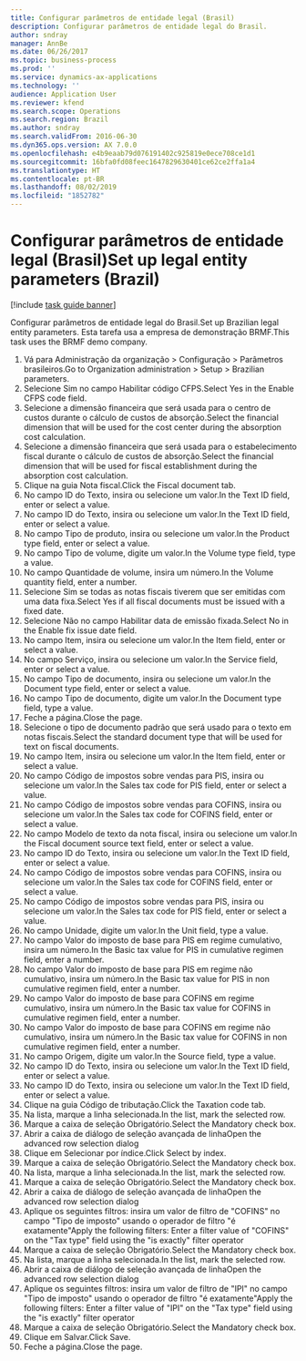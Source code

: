 ```yaml
---
title: Configurar parâmetros de entidade legal (Brasil)
description: Configurar parâmetros de entidade legal do Brasil.
author: sndray
manager: AnnBe
ms.date: 06/26/2017
ms.topic: business-process
ms.prod: ''
ms.service: dynamics-ax-applications
ms.technology: ''
audience: Application User
ms.reviewer: kfend
ms.search.scope: Operations
ms.search.region: Brazil
ms.author: sndray
ms.search.validFrom: 2016-06-30
ms.dyn365.ops.version: AX 7.0.0
ms.openlocfilehash: e4b9eaab79d076191402c925819e0ece708ce1d1
ms.sourcegitcommit: 16bfa0fd08feec1647829630401ce62ce2ffa1a4
ms.translationtype: HT
ms.contentlocale: pt-BR
ms.lasthandoff: 08/02/2019
ms.locfileid: "1852782"
---
```

# <a name="set-up-legal-entity-parameters-brazil"></a><span data-ttu-id="22f73-103">Configurar parâmetros de entidade legal (Brasil)</span><span class="sxs-lookup"><span data-stu-id="22f73-103">Set up legal entity parameters (Brazil)</span></span>

[!include [task guide banner](../../includes/task-guide-banner.md)]

<span data-ttu-id="22f73-104">Configurar parâmetros de entidade legal do Brasil.</span><span class="sxs-lookup"><span data-stu-id="22f73-104">Set up Brazilian legal entity parameters.</span></span> <span data-ttu-id="22f73-105">Esta tarefa usa a empresa de demonstração BRMF.</span><span class="sxs-lookup"><span data-stu-id="22f73-105">This task uses the BRMF demo company.</span></span>

1. <span data-ttu-id="22f73-106">Vá para Administração da organização > Configuração > Parâmetros brasileiros.</span><span class="sxs-lookup"><span data-stu-id="22f73-106">Go to Organization administration > Setup > Brazilian parameters.</span></span>
2. <span data-ttu-id="22f73-107">Selecione Sim no campo Habilitar código CFPS.</span><span class="sxs-lookup"><span data-stu-id="22f73-107">Select Yes in the Enable CFPS code field.</span></span>
3. <span data-ttu-id="22f73-108">Selecione a dimensão financeira que será usada para o centro de custos durante o cálculo de custos de absorção.</span><span class="sxs-lookup"><span data-stu-id="22f73-108">Select the financial dimension that will be used for the cost center during the absorption cost calculation.</span></span>
4. <span data-ttu-id="22f73-109">Selecione a dimensão financeira que será usada para o estabelecimento fiscal durante o cálculo de custos de absorção.</span><span class="sxs-lookup"><span data-stu-id="22f73-109">Select the financial dimension that will be used for fiscal establishment during the absorption cost calculation.</span></span>
5. <span data-ttu-id="22f73-110">Clique na guia Nota fiscal.</span><span class="sxs-lookup"><span data-stu-id="22f73-110">Click the Fiscal document tab.</span></span>
6. <span data-ttu-id="22f73-111">No campo ID do Texto, insira ou selecione um valor.</span><span class="sxs-lookup"><span data-stu-id="22f73-111">In the Text ID field, enter or select a value.</span></span>
7. <span data-ttu-id="22f73-112">No campo ID do Texto, insira ou selecione um valor.</span><span class="sxs-lookup"><span data-stu-id="22f73-112">In the Text ID field, enter or select a value.</span></span>
8. <span data-ttu-id="22f73-113">No campo Tipo de produto, insira ou selecione um valor.</span><span class="sxs-lookup"><span data-stu-id="22f73-113">In the Product type field, enter or select a value.</span></span>
9. <span data-ttu-id="22f73-114">No campo Tipo de volume, digite um valor.</span><span class="sxs-lookup"><span data-stu-id="22f73-114">In the Volume type field, type a value.</span></span>
10. <span data-ttu-id="22f73-115">No campo Quantidade de volume, insira um número.</span><span class="sxs-lookup"><span data-stu-id="22f73-115">In the Volume quantity field, enter a number.</span></span>
11. <span data-ttu-id="22f73-116">Selecione Sim se todas as notas fiscais tiverem que ser emitidas com uma data fixa.</span><span class="sxs-lookup"><span data-stu-id="22f73-116">Select Yes if all fiscal documents must be issued with a fixed date.</span></span>
12. <span data-ttu-id="22f73-117">Selecione Não no campo Habilitar data de emissão fixada.</span><span class="sxs-lookup"><span data-stu-id="22f73-117">Select No in the Enable fix issue date field.</span></span>
13. <span data-ttu-id="22f73-118">No campo Item, insira ou selecione um valor.</span><span class="sxs-lookup"><span data-stu-id="22f73-118">In the Item field, enter or select a value.</span></span>
14. <span data-ttu-id="22f73-119">No campo Serviço, insira ou selecione um valor.</span><span class="sxs-lookup"><span data-stu-id="22f73-119">In the Service field, enter or select a value.</span></span>
15. <span data-ttu-id="22f73-120">No campo Tipo de documento, insira ou selecione um valor.</span><span class="sxs-lookup"><span data-stu-id="22f73-120">In the Document type field, enter or select a value.</span></span>
16. <span data-ttu-id="22f73-121">No campo Tipo de documento, digite um valor.</span><span class="sxs-lookup"><span data-stu-id="22f73-121">In the Document type field, type a value.</span></span>
17. <span data-ttu-id="22f73-122">Feche a página.</span><span class="sxs-lookup"><span data-stu-id="22f73-122">Close the page.</span></span>
18. <span data-ttu-id="22f73-123">Selecione o tipo de documento padrão que será usado para o texto em notas fiscais.</span><span class="sxs-lookup"><span data-stu-id="22f73-123">Select the standard document type that will be used for text on fiscal documents.</span></span>
19. <span data-ttu-id="22f73-124">No campo Item, insira ou selecione um valor.</span><span class="sxs-lookup"><span data-stu-id="22f73-124">In the Item field, enter or select a value.</span></span>
20. <span data-ttu-id="22f73-125">No campo Código de impostos sobre vendas para PIS, insira ou selecione um valor.</span><span class="sxs-lookup"><span data-stu-id="22f73-125">In the Sales tax code for PIS field, enter or select a value.</span></span>
21. <span data-ttu-id="22f73-126">No campo Código de impostos sobre vendas para COFINS, insira ou selecione um valor.</span><span class="sxs-lookup"><span data-stu-id="22f73-126">In the Sales tax code for COFINS field, enter or select a value.</span></span>
22. <span data-ttu-id="22f73-127">No campo Modelo de texto da nota fiscal, insira ou selecione um valor.</span><span class="sxs-lookup"><span data-stu-id="22f73-127">In the Fiscal document source text field, enter or select a value.</span></span>
23. <span data-ttu-id="22f73-128">No campo ID do Texto, insira ou selecione um valor.</span><span class="sxs-lookup"><span data-stu-id="22f73-128">In the Text ID field, enter or select a value.</span></span>
24. <span data-ttu-id="22f73-129">No campo Código de impostos sobre vendas para COFINS, insira ou selecione um valor.</span><span class="sxs-lookup"><span data-stu-id="22f73-129">In the Sales tax code for COFINS field, enter or select a value.</span></span>
25. <span data-ttu-id="22f73-130">No campo Código de impostos sobre vendas para PIS, insira ou selecione um valor.</span><span class="sxs-lookup"><span data-stu-id="22f73-130">In the Sales tax code for PIS field, enter or select a value.</span></span>
26. <span data-ttu-id="22f73-131">No campo Unidade, digite um valor.</span><span class="sxs-lookup"><span data-stu-id="22f73-131">In the Unit field, type a value.</span></span>
27. <span data-ttu-id="22f73-132">No campo Valor do imposto de base para PIS em regime cumulativo, insira um número.</span><span class="sxs-lookup"><span data-stu-id="22f73-132">In the Basic tax value for PIS in cumulative regimen field, enter a number.</span></span>
28. <span data-ttu-id="22f73-133">No campo Valor do imposto de base para PIS em regime não cumulativo, insira um número.</span><span class="sxs-lookup"><span data-stu-id="22f73-133">In the Basic tax value for PIS in non cumulative regimen field, enter a number.</span></span>
29. <span data-ttu-id="22f73-134">No campo Valor do imposto de base para COFINS em regime cumulativo, insira um número.</span><span class="sxs-lookup"><span data-stu-id="22f73-134">In the Basic tax value for COFINS in cumulative regimen field, enter a number.</span></span>
30. <span data-ttu-id="22f73-135">No campo Valor do imposto de base para COFINS em regime não cumulativo, insira um número.</span><span class="sxs-lookup"><span data-stu-id="22f73-135">In the Basic tax value for COFINS in non cumulative regimen field, enter a number.</span></span>
31. <span data-ttu-id="22f73-136">No campo Origem, digite um valor.</span><span class="sxs-lookup"><span data-stu-id="22f73-136">In the Source field, type a value.</span></span>
32. <span data-ttu-id="22f73-137">No campo ID do Texto, insira ou selecione um valor.</span><span class="sxs-lookup"><span data-stu-id="22f73-137">In the Text ID field, enter or select a value.</span></span>
33. <span data-ttu-id="22f73-138">No campo ID do Texto, insira ou selecione um valor.</span><span class="sxs-lookup"><span data-stu-id="22f73-138">In the Text ID field, enter or select a value.</span></span>
34. <span data-ttu-id="22f73-139">Clique na guia Código de tributação.</span><span class="sxs-lookup"><span data-stu-id="22f73-139">Click the Taxation code tab.</span></span>
35. <span data-ttu-id="22f73-140">Na lista, marque a linha selecionada.</span><span class="sxs-lookup"><span data-stu-id="22f73-140">In the list, mark the selected row.</span></span>
36. <span data-ttu-id="22f73-141">Marque a caixa de seleção Obrigatório.</span><span class="sxs-lookup"><span data-stu-id="22f73-141">Select the Mandatory check box.</span></span>
37. <span data-ttu-id="22f73-142">Abrir a caixa de diálogo de seleção avançada de linha</span><span class="sxs-lookup"><span data-stu-id="22f73-142">Open the advanced row selection dialog</span></span>
38. <span data-ttu-id="22f73-143">Clique em Selecionar por índice.</span><span class="sxs-lookup"><span data-stu-id="22f73-143">Click Select by index.</span></span>
39. <span data-ttu-id="22f73-144">Marque a caixa de seleção Obrigatório.</span><span class="sxs-lookup"><span data-stu-id="22f73-144">Select the Mandatory check box.</span></span>
40. <span data-ttu-id="22f73-145">Na lista, marque a linha selecionada.</span><span class="sxs-lookup"><span data-stu-id="22f73-145">In the list, mark the selected row.</span></span>
41. <span data-ttu-id="22f73-146">Marque a caixa de seleção Obrigatório.</span><span class="sxs-lookup"><span data-stu-id="22f73-146">Select the Mandatory check box.</span></span>
42. <span data-ttu-id="22f73-147">Abrir a caixa de diálogo de seleção avançada de linha</span><span class="sxs-lookup"><span data-stu-id="22f73-147">Open the advanced row selection dialog</span></span>
43. <span data-ttu-id="22f73-148">Aplique os seguintes filtros: insira um valor de filtro de "COFINS" no campo "Tipo de imposto" usando o operador de filtro "é exatamente"</span><span class="sxs-lookup"><span data-stu-id="22f73-148">Apply the following filters: Enter a filter value of "COFINS" on the "Tax type" field using the "is exactly" filter operator</span></span>
44. <span data-ttu-id="22f73-149">Marque a caixa de seleção Obrigatório.</span><span class="sxs-lookup"><span data-stu-id="22f73-149">Select the Mandatory check box.</span></span>
45. <span data-ttu-id="22f73-150">Na lista, marque a linha selecionada.</span><span class="sxs-lookup"><span data-stu-id="22f73-150">In the list, mark the selected row.</span></span>
46. <span data-ttu-id="22f73-151">Abrir a caixa de diálogo de seleção avançada de linha</span><span class="sxs-lookup"><span data-stu-id="22f73-151">Open the advanced row selection dialog</span></span>
47. <span data-ttu-id="22f73-152">Aplique os seguintes filtros: insira um valor de filtro de "IPI" no campo "Tipo de imposto" usando o operador de filtro "é exatamente"</span><span class="sxs-lookup"><span data-stu-id="22f73-152">Apply the following filters: Enter a filter value of "IPI" on the "Tax type" field using the "is exactly" filter operator</span></span>
48. <span data-ttu-id="22f73-153">Marque a caixa de seleção Obrigatório.</span><span class="sxs-lookup"><span data-stu-id="22f73-153">Select the Mandatory check box.</span></span>
49. <span data-ttu-id="22f73-154">Clique em Salvar.</span><span class="sxs-lookup"><span data-stu-id="22f73-154">Click Save.</span></span>
50. <span data-ttu-id="22f73-155">Feche a página.</span><span class="sxs-lookup"><span data-stu-id="22f73-155">Close the page.</span></span>


